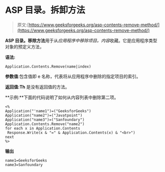 # ASP 目录。拆卸方法

> 原文:[https://www.geeksforgeeks.org/asp-contents-remove-method/](https://www.geeksforgeeks.org/asp-contents-remove-method/)

**ASP 目录。移除方法**用于从*应用程序中移除项目。内容*收藏。它是应用程序类型对象的预定义方法，

**语法:**

```
Application.Contents.Remove(name|index)

```

**参数值**:包含值即 e 名称，代表将从应用程序中删除的指定项目的索引。

**返回值:Th** 是没有返回值的方法。

**示例:**下面的代码说明了如何从内容列表中删除第二项。

```
<%
Application("'name1")=("GeeksforGeeks")
Application("name2")=("Javatpoint")
Application("name3")=("Sanfoundary")
Application.Contents.Remove("name2")
for each x in Application.Contents
 Response.Write(x & "=" & Application.Contents(x) & "<br>")
next
%>

```

**输出**

```
name1=GeeksforGeeks
name3=Sanfoundary 

```